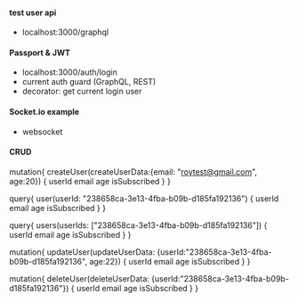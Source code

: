 #### test user api

- localhost:3000/graphql

#### Passport & JWT

- localhost:3000/auth/login
- current auth guard (GraphQL, REST)
- decorator: get current login user

#### Socket.io example

- websocket
#### CRUD

mutation{
  createUser(createUserData:{email: "roytest@gmail.com", age:20}) {
    userId
    email
    age
    isSubscribed
  }
}

query{
  user(userId: "238658ca-3e13-4fba-b09b-d185fa192136") {
    userId
    email
    age
    isSubscribed
  }
}

query{
  users(userIds: ["238658ca-3e13-4fba-b09b-d185fa192136"]) {
    userId
    email
    age
    isSubscribed
  }
}

mutation{
  updateUser(updateUserData: {userId:"238658ca-3e13-4fba-b09b-d185fa192136", age:22}) {
    userId
    email
    age
    isSubscribed
  }
}

mutation{
  deleteUser(deleteUserData: {userId:"238658ca-3e13-4fba-b09b-d185fa192136"}) {
    userId
    email
    age
    isSubscribed
  }
}